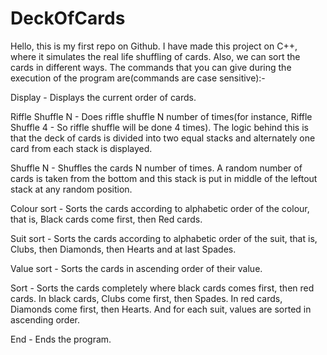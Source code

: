 # DeckOfCards

Hello, this is my first repo on Github. I have made this project on C++, where it simulates the real life shuffling of cards. Also, we can sort the cards in different ways. The commands that you can give during the execution of the program are(commands are case sensitive):-

Display - Displays the current order of cards.

Riffle Shuffle N - Does riffle shuffle N number of times(for instance, Riffle Shuffle 4 - So riffle shuffle will be done 4 times). The logic behind this is that the deck of cards is divided into two equal stacks and alternately one card from each stack is displayed.

Shuffle N - Shuffles the cards N number of times. A random number of cards is taken from the bottom and this stack is put in middle of the leftout stack at any random position.

Colour sort - Sorts the cards according to alphabetic order of the colour, that is, Black cards come first, then Red cards.

Suit sort - Sorts the cards according to alphabetic order of the suit, that is, Clubs, then Diamonds, then Hearts and at last Spades.

Value sort - Sorts the cards in ascending order of their value.

Sort - Sorts the cards completely where black cards comes first, then red cards. In black cards, Clubs come first, then Spades. In red cards, Diamonds come first, then Hearts. And for each suit, values are sorted in ascending order.

End - Ends the program.

